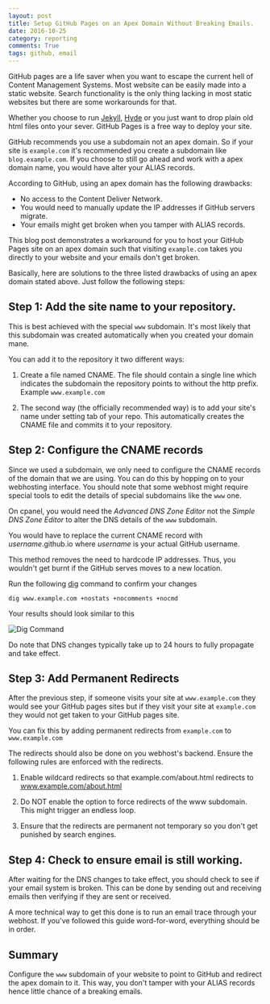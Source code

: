 ```yaml
---
layout: post
title: Setup GitHub Pages on an Apex Domain Without Breaking Emails.
date: 2016-10-25
category: reporting
comments: True
tags: github, email
---
```


GitHub pages are a life saver when you want to escape the current hell of Content Management Systems. Most website can be easily made into a static website. Search functionality is the only thing lacking in most static websites but there are some workarounds for that.

Whether you choose to run [Jekyll](http://jekyllrb.com/), [Hyde](http://hyde.github.io/) or you just want to drop plain old html
files onto your sever. GitHub Pages is a free way to deploy your site.

GitHub recommends you use a subdomain not an apex domain. So if your site is `example.com` it's recommended you create a subdomain like `blog.example.com`. If you choose to still go ahead and work with a apex domain name, you would have alter your ALIAS records.

According to GitHub, using an apex domain has the following drawbacks:

* No access to the Content Deliver Network.
* You would need to manually update the IP addresses if GitHub servers migrate.
* Your emails might get broken when you tamper with ALIAS records.

This blog post demonstrates a workaround for you to host your GitHub Pages
site on an apex domain such that visiting `example.com` takes you directly to your website and your emails don't get broken.

Basically, here are solutions to the three listed drawbacks of using an apex domain stated above. Just follow the following steps:

## Step 1: Add the site name to your repository.
This is best achieved with the special `www` subdomain. It's most likely that
this subdomain was created automatically when you created your domain mane.

You can add it to the repository it two different ways:

1. Create a file named CNAME. The file should contain a single line which indicates
the subdomain the repository points to without the http prefix. Example `www.example.com`

2. The second way (the officially recommended way) is to add your site's
name under setting tab of your repo. This automatically creates the CNAME file and
commits it to your repository.

## Step 2: Configure the CNAME records

Since we used a subdomain, we only need to configure the CNAME records of the
domain that we are using. You can do this by hopping on to your webhosting interface. You should note that some webhost might require special tools to
edit the details of special subdomains like the `www` one.

On cpanel, you would need the *Advanced DNS Zone Editor* not the *Simple DNS Zone Editor* to alter the DNS details of the `www` subdomain.

You would have to replace the current CNAME record with *username*.github.io
where *username* is your actual GitHub username.

This method removes the need to hardcode IP addresses. Thus, you wouldn't get burnt
if the GitHub serves moves to a new location.

Run the following [dig](https://www.isc.org/downloads/) command to confirm your changes

    dig www.example.com +nostats +nocomments +nocmd

Your results should look similar to this

![Dig Command]({{site.baseurl}}/assets/images/dig.jpg)

Do note that DNS changes typically take up to 24 hours to fully propagate and take effect.

## Step 3: Add Permanent Redirects

After the previous step, if someone visits your site at `www.example.com` they would see your GitHub pages sites but if they visit your site at `example.com` they would not get taken to your GitHub pages site.

You can fix this by adding permanent redirects from `example.com` to `www.example.com`

The redirects should also be done on you webhost's backend. Ensure the following
rules are enforced with the redirects.

1. Enable wildcard redirects so that example.com/about.html redirects to www.example.com/about.html

2. Do NOT enable the option to force redirects of the www subdomain. This might trigger an endless loop.

3. Ensure that the redirects are permanent not temporary so you don't get punished by search engines.


## Step 4: Check to ensure email is still working.

After waiting for the DNS changes to take effect, you should check to see if your
email system is broken. This can be done by sending out and receiving emails then
verifying if they are sent or received.

A more technical way to get this done is to run an email trace through your webhost. If you've followed this guide word-for-word, everything should be in order.

## Summary
Configure the `www` subdomain of your website to point to GitHub and redirect the apex domain to it. This way, you don't tamper with your ALIAS records hence little chance of a breaking emails.

